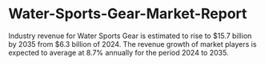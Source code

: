 # Water-Sports-Gear-Market-Report
Industry revenue for Water Sports Gear is estimated to rise to $15.7 billion by 2035 from $6.3 billion of 2024. The revenue growth of market players is expected to average at 8.7% annually for the period 2024 to 2035.
